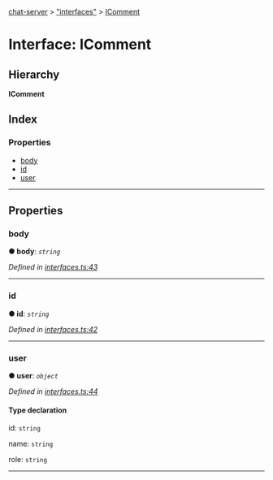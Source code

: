 [chat-server](../README.md) > ["interfaces"](../modules/_interfaces_.md) > [IComment](../interfaces/_interfaces_.icomment.md)

# Interface: IComment

## Hierarchy

**IComment**

## Index

### Properties

* [body](_interfaces_.icomment.md#body)
* [id](_interfaces_.icomment.md#id)
* [user](_interfaces_.icomment.md#user)

---

## Properties

<a id="body"></a>

###  body

**● body**: *`string`*

*Defined in [interfaces.ts:43](https://github.com/deissh/anibe.chat/blob/c856951/src/interfaces.ts#L43)*

___
<a id="id"></a>

###  id

**● id**: *`string`*

*Defined in [interfaces.ts:42](https://github.com/deissh/anibe.chat/blob/c856951/src/interfaces.ts#L42)*

___
<a id="user"></a>

###  user

**● user**: *`object`*

*Defined in [interfaces.ts:44](https://github.com/deissh/anibe.chat/blob/c856951/src/interfaces.ts#L44)*

#### Type declaration

 id: `string`

 name: `string`

 role: `string`

___

